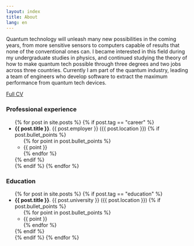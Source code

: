 ```yaml
---
layout: index
title: About
lang: en
---
```


Quantum technology will unleash many new possibilities in the coming years,
from more sensitive sensors to computers capable of results that none of the
conventional ones can.
I became interested in this field during my undergraduate studies in physics,
and continued studying the theory of how to make quantum tech possible through
three degrees and two jobs across three countries.
Currently I am part of the quantum industry, leading a team of engineers who
develop software to extract the maximum performance from quantum tech devices.

[Full CV](cv.html)

<div class="snippet">
<h3>Professional experience</h3>
<ul>
{% for post in site.posts %}
  {% if post.tag == "career" %}
   <li seq="{{ post.date | date: '%Y' }}&ndash;{% if post.end_date %}{{ post.end_date | date: '%Y' }}{% else %}current{% endif %}">
     <strong>{{ post.title }}</strong>.
     {{ post.employer }} ({{ post.location }})
     {% if post.bullet_points %}
     <ul class="details">
       {% for point in post.bullet_points %}
       <li>{{ point }}</li>
       {% endfor %}
     </ul>
     {% endif %}
   </li>
  {% endif %}
{% endfor %}
</ul>
</div>

<div class="snippet">
<h3>Education</h3>
<ul>
{% for post in site.posts %}
  {% if post.tag == "education" %}
   <li seq="{{ post.date | date: '%Y' }}&ndash;{% if post.end_date %}{{ post.end_date | date: '%Y' }}{% else %}current{% endif %}">
     <strong>{{ post.title }}</strong>.
     {{ post.university }} ({{ post.location }})
     {% if post.bullet_points %}
     <ul class="details">
       {% for point in post.bullet_points %}
       <li>{{ point }}</li>
       {% endfor %}
     </ul>
     {% endif %}
   </li>
  {% endif %}
{% endfor %}
</ul>
</div>

